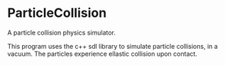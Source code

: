 # ParticleCollision
A particle collision physics simulator.


This program uses the c++ sdl library to simulate particle collisions, in a vacuum. The particles experience ellastic collision upon contact.
